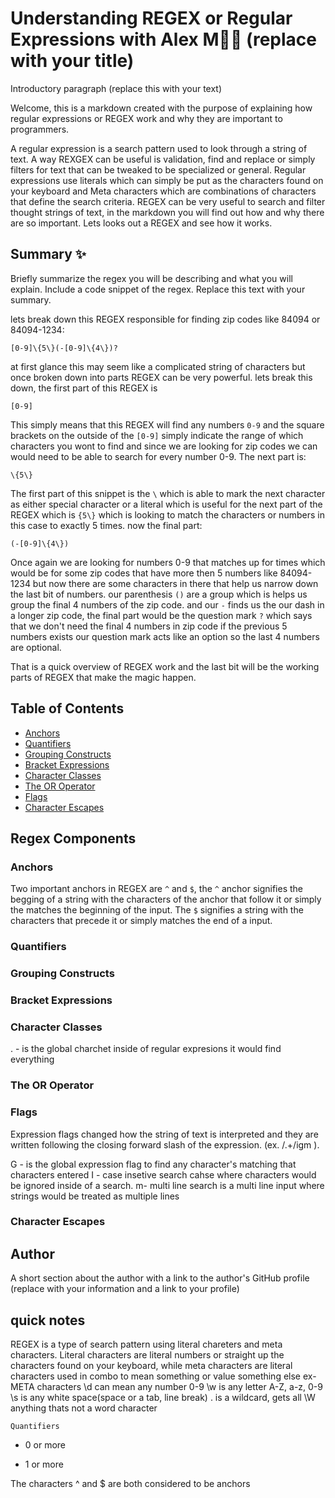 # Understanding REGEX or Regular Expressions with Alex M🎉🎉 (replace with your title)

Introductory paragraph (replace this with your text)

Welcome, this is a markdown created with the purpose of explaining how regular expressions or REGEX work and why they are important to programmers. 

A regular expression is a search pattern used to look through a string of text. A way REXGEX
can be useful is validation, find and replace or simply filters for text that can be tweaked to be specialized or general. Regular expressions use literals which can simply be put as the characters found on your keyboard and Meta characters which are combinations of characters that define the search criteria. REGEX can be very useful to search and filter thought strings of text, in the markdown you will find out how and why there are so important. Lets looks out a REGEX and see how it works.

## Summary ✨

Briefly summarize the regex you will be describing and what you will explain. Include a code snippet of the regex. Replace this text with your summary.

lets break down this REGEX responsible for finding zip codes like 84094 or 84094-1234:

`
[0-9]\{5\}(-[0-9]\{4\})?
`

at first glance this may seem like a complicated string of characters but once broken down into parts REGEX can be very powerful. lets break this down, the first part of this REGEX is 

`
[0-9]
`

This simply means that this REGEX will find any numbers `0-9` and the square brackets on the outside of the `[0-9]` simply indicate the range of which characters you wont to find and since we are looking for zip codes we can would need to be able to search for every number 0-9. The next part is:

`
\{5\}
`

The first part of this snippet is the `\` which is able to mark the next character as either special character or a literal which is useful for the next part of the REGEX which is `{5\}` which is looking to match the characters or numbers in this case to exactly 5 times. now the final part:

`
(-[0-9]\{4\})
`

Once again we are looking for numbers 0-9 that matches up for times which would be for some zip codes that have more then 5 numbers like 84094-1234 but now there are some characters in there that help us narrow down the last bit of numbers. our parenthesis `()` are a group which is helps us group the final 4 numbers of the zip code. and our `-` finds us the our dash in a longer zip code, the final part would be the question mark `?` which says that we don't need the final 4 numbers in zip code if the previous 5 numbers exists our question mark acts like an option so the last 4 numbers are optional. 

That is a quick overview of REGEX work and the last bit will be the working parts of REGEX that make the magic happen.
## Table of Contents

- [Anchors](#anchors)
- [Quantifiers](#quantifiers)
- [Grouping Constructs](#grouping-constructs)
- [Bracket Expressions](#bracket-expressions)
- [Character Classes](#character-classes)
- [The OR Operator](#the-or-operator)
- [Flags](#flags)
- [Character Escapes](#character-escapes)

## Regex Components

### Anchors
Two important anchors in REGEX are `^` and `$`, the `^` anchor signifies the begging of a string with the characters of the anchor that follow it or simply the matches the beginning of the input. The `$` signifies a string with the characters that precede it or simply matches the end of a input.
### Quantifiers

### Grouping Constructs

### Bracket Expressions


### Character Classes
. - is the global charchet inside of regular expresions it would find everything 



### The OR Operator

### Flags
Expression flags changed how the string of text is interpreted and they are written following the closing forward slash of the expression. (ex. /.+/igm ).

G - is the global expression flag to find any character's matching that characters entered 
I - case insetive search cahse where characters would be ignored inside of a search.
m- multi line search is a multi line input where strings would be treated as multiple lines 

### Character Escapes

## Author

A short section about the author with a link to the author's GitHub profile (replace with your information and a link to your profile)

## quick notes
REGEX is a type of search pattern using literal chareters and meta characters. Literal characters are literal numbers or straight up the characters found on your keyboard, while meta characters 
are literal characters used in combo to mean something or value something else ex- 
    META characters
\d can mean any number 0-9
\w is any letter A-Z, a-z, 0-9
\s is any white space(space or a tab, line break)
. is a wildcard, gets all 
\W anything thats not a word character 

    Quantifiers 
* 0 or more
+ 1 or more 

The characters ^ and $ are both considered to be anchors

